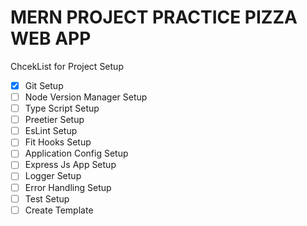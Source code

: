 # MERN PROJECT PRACTICE PIZZA WEB APP

ChcekList for Project Setup 

- [X]  Git Setup 
- [ ]  Node Version Manager Setup 
- [ ]  Type Script Setup
- [ ]  Preetier Setup
- [ ]  EsLint Setup
- [ ]  Fit Hooks Setup 
- [ ]  Application Config Setup 
- [ ]  Express Js App Setup
- [ ]  Logger Setup
- [ ]  Error Handling Setup 
- [ ]  Test Setup
- [ ]  Create Template
